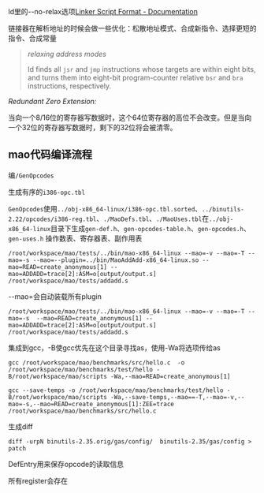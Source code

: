 ld里的--no-relax选项[Linker Script Format - Documentation](https://docs.adacore.com/live/wave/binutils-stable/html/ld/ld.html)

链接器在解析地址的时候会做一些优化：松散地址模式、合成新指令、选择更短的指令、合成常量

> *relaxing address modes*
>
> ld finds all `jsr` and `jmp` instructions whose targets are within eight bits, and turns them into eight-bit program-counter relative `bsr` and `bra` instructions, respectively.

*Redundant Zero Extension:*

当向一个8/16位的寄存器写数据时，这个64位寄存器的高位不会改变。但是当向一个32位的寄存器写数据时，剩下的32位将会被清零。



## mao代码编译流程

编`/GenOpcodes`

生成有序的`i386-opc.tbl`

`GenOpcodes`使用`../obj-x86_64-linux/i386-opc.tbl.sorted`、`../binutils-2.22/opcodes/i386-reg.tbl`、`./MaoDefs.tbl`、`./MaoUses.tbl`在`../obj-x86_64-linux`目录下生成`gen-def.h`、`gen-opcodes-table.h`、`gen-opcodes.h`、`gen-uses.h`
操作数表、寄存器表、副作用表

```
/root/workspace/mao/tests/../bin/mao-x86_64-linux --mao=-v --mao=-T --mao=-s --mao=--plugin=../bin/MaoAddAdd-x86_64-linux.so --mao=READ=create_anonymous[1] --mao=ADDADD=trace[2]:ASM=o[output/output.s] /root/workspace/mao/tests/addadd.s
```

--mao=会自动装载所有plugin
```
/root/workspace/mao/tests/../bin/mao-x86_64-linux --mao=-v --mao=-T --mao=-s  --mao=READ=create_anonymous[1] --mao=ADDADD=trace[2]:ASM=o[output/output.s] /root/workspace/mao/tests/addadd.s
```

集成到gcc，-B使gcc优先在这个目录寻找as，使用-Wa将选项传给as
```
gcc /root/workspace/mao/benchmarks/src/hello.c  -o /root/workspace/mao/benchmarks/test/hello -B/root/workspace/mao/scripts -Wa,--mao=READ=create_anonymous[1]

gcc --save-temps -o /root/workspace/mao/benchmarks/test/hello -B/root/workspace/mao/scripts -Wa,--save-temps,--mao==-T,--mao=-v,--mao=-s,--mao=READ=create_anonymous[1]:ZEE=trace /root/workspace/mao/benchmarks/src/hello.c
```

生成diff
```
diff -urpN binutils-2.35.orig/gas/config/  binutils-2.35/gas/config > patch
```

DefEntry用来保存opcode的读取信息


所有register会存在